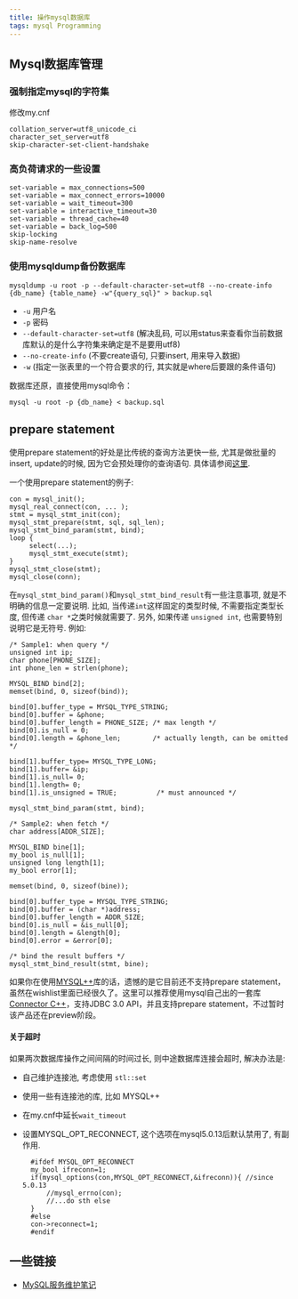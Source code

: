 ```yaml
---
title: 操作mysql数据库
tags: mysql Programming
---
```


## Mysql数据库管理
### 强制指定mysql的字符集

修改my.cnf

    collation_server=utf8_unicode_ci
    character_set_server=utf8
    skip-character-set-client-handshake

### 高负荷请求的一些设置

    set-variable = max_connections=500
    set-variable = max_connect_errors=10000
    set-variable = wait_timeout=300
    set-variable = interactive_timeout=30
    set-variable = thread_cache=40
    set-variable = back_log=500
    skip-locking
    skip-name-resolve

### 使用mysqldump备份数据库

    mysqldump -u root -p --default-character-set=utf8 --no-create-info {db_name} {table_name} -w"{query_sql}" > backup.sql

- `-u` 用户名
- `-p` 密码
- `--default-character-set=utf8` (解决乱码, 可以用status来查看你当前数据库默认的是什么字符集来确定是不是要用utf8)
- `--no-create-info` (不要create语句, 只要insert, 用来导入数据)
- `-w` (指定一张表里的一个符合要求的行, 其实就是where后要跟的条件语句)

数据库还原，直接使用mysql命令：

    mysql -u root -p {db_name} < backup.sql

## prepare statement

使用prepare statement的好处是比传统的查询方法更快一些, 尤其是做批量的insert, update的时候, 因为它会预处理你的查询语句. 具体请参阅[这里](http://dev.mysql.com/tech-resources/articles/4.1/prepared-statements.html).

一个使用prepare statement的例子:

    con = mysql_init();
    mysql_real_connect(con, ... );
    stmt = mysql_stmt_init(con);
    mysql_stmt_prepare(stmt, sql, sql_len);
    mysql_stmt_bind_param(stmt, bind);
    loop {
         select(...);
         mysql_stmt_execute(stmt);
    }
    mysql_stmt_close(stmt);
    mysql_close(conn);

在`mysql_stmt_bind_param()`和`mysql_stmt_bind_result`有一些注意事项, 就是不明确的信息一定要说明. 比如, 当传递`int`这样固定的类型时候, 不需要指定类型长度, 但传递 `char *`之类时候就需要了. 另外, 如果传递 `unsigned int`, 也需要特别说明它是无符号. 例如:

    /* Sample1: when query */
    unsigned int ip;
    char phone[PHONE_SIZE];
    int phone_len = strlen(phone);

    MYSQL_BIND bind[2];
    memset(bind, 0, sizeof(bind));

    bind[0].buffer_type = MYSQL_TYPE_STRING;
    bind[0].buffer = &phone;
    bind[0].buffer_length = PHONE_SIZE; /* max length */
    bind[0].is_null = 0;
    bind[0].length = &phone_len;        /* actually length, can be omitted */

    bind[1].buffer_type= MYSQL_TYPE_LONG;
    bind[1].buffer= &ip;
    bind[1].is_null= 0;
    bind[1].length= 0;
    bind[1].is_unsigned = TRUE;          /* must announced */

    mysql_stmt_bind_param(stmt, bind);

    /* Sample2: when fetch */
    char address[ADDR_SIZE];

    MYSQL_BIND bine[1];
    my_bool is_null[1];
    unsigned long length[1];
    my_bool error[1];

    memset(bind, 0, sizeof(bine));

    bind[0].buffer_type = MYSQL_TYPE_STRING;
    bind[0].buffer = (char *)address;
    bind[0].buffer_length = ADDR_SIZE;
    bind[0].is_null = &is_null[0];
    bind[0].length = &length[0];
    bind[0].error = &error[0];

    /* bind the result buffers */
    mysql_stmt_bind_result(stmt, bine);

如果你在使用[MYSQL++](http://tangentsoft.net/mysql++/)库的话，遗憾的是它目前还不支持prepare statement，虽然在wishlist里面已经很久了。这里可以推荐使用mysql自己出的一套库[Connector C++](http://forge.mysql.com/wiki/Connector_C%2B%2B)，支持JDBC 3.0 API，并且支持prepare statement，不过暂时该产品还在preview阶段。

#### 关于超时

如果两次数据库操作之间间隔的时间过长, 则中途数据库连接会超时, 解决办法是:

- 自己维护连接池, 考虑使用 `stl::set`
- 使用一些有连接池的库, 比如 MYSQL++
- 在my.cnf中延长`wait_timeout`
- 设置MYSQL_OPT_RECONNECT, 这个选项在mysql5.0.13后默认禁用了, 有副作用.

        #ifdef MYSQL_OPT_RECONNECT
        my_bool ifreconn=1;
        if(mysql_options(con,MYSQL_OPT_RECONNECT,&ifreconn)){ //since 5.0.13
            //mysql_errno(con);
            //...do sth else
        }
        #else
        con->reconnect=1;
        #endif

## 一些链接

- [MySQL服务维护笔记](http://www.chedong.com/tech/mysql.html)
